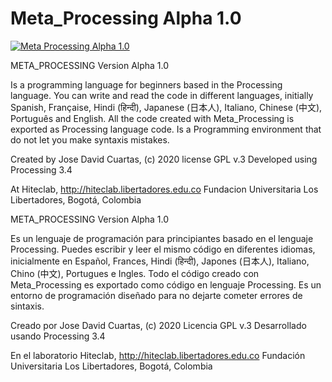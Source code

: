# Meta_Processing Alpha 1.0

[![Meta Processing Alpha 1.0](https://img.youtube.com/vi/bj78B7jIkTU/0.jpg)](https://youtu.be/bj78B7jIkTU "Meta Processing Alpha 1.0")

META_PROCESSING Version Alpha 1.0

Is a programming language for beginners based in the Processing language. 
You can write and read the code in different languages, initially Spanish, Française, Hindi (हिन्दी), Japanese (日本人), Italiano, Chinese (中文), Português and English.
All the code created with Meta_Processing is exported as Processing language code.
Is a Programming environment that do not let you make syntaxis mistakes.


Created by Jose David Cuartas, (c) 2020 
license GPL v.3
Developed using Processing 3.4

At Hiteclab, http://hiteclab.libertadores.edu.co
Fundacion Universitaria Los Libertadores, Bogotá, Colombia

META_PROCESSING Version Alpha 1.0
 
Es un lenguaje de programación para principiantes basado en el lenguaje Processing.
Puedes escribir y leer el mismo código en diferentes idiomas, inicialmente en Español, Frances, Hindi (हिन्दी), Japones (日本人), Italiano, Chino (中文), Portugues e Ingles.
Todo el código creado con Meta_Processing es exportado como código en lenguaje Processing.
Es un entorno de programación diseñado para no dejarte cometer errores de sintaxis. 


Creado por Jose David Cuartas, (c) 2020 
Licencia  GPL v.3
Desarrollado usando Processing 3.4

En el laboratorio Hiteclab, http://hiteclab.libertadores.edu.co
Fundación Universitaria Los Libertadores, Bogotá, Colombia
